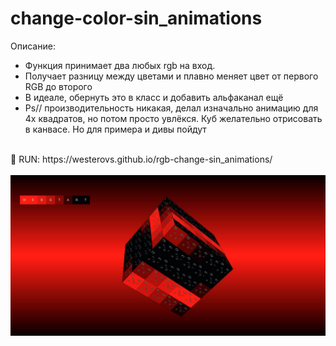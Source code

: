 # change-color-sin_animations
Описание:
<br>
* Функция принимает два любых rgb на вход.
* Получает разницу между цветами и плавно меняет цвет от первого RGB до второго
* В идеале, обернуть это в класс и добавить альфаканал ещё
* Ps// производительность никакая, делал изначально анимацию для 4х квадратов, но потом просто увлёкся. Куб желательно отрисовать в канвасе. Но для примера и дивы пойдут

<br>
🚀 RUN: https://westerovs.github.io/rgb-change-sin_animations/
<br>
<br>
<img src="cover_.jpg">

